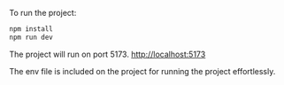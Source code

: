 To run the project:

```bash
npm install
npm run dev
```

The project will run on port 5173.
[http://localhost:5173](http://localhost:5173)

The env file is included on the project for running the project effortlessly.
